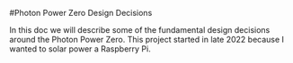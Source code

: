 #Photon Power Zero Design Decisions

In this doc we will describe some of the fundamental design decisions around the Photon Power Zero. This project started in late 2022 because I wanted to solar power a Raspberry Pi.

